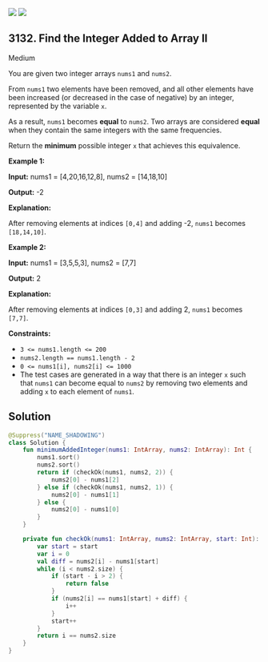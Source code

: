 [![](https://img.shields.io/github/stars/javadev/LeetCode-in-Kotlin?label=Stars&style=flat-square)](https://github.com/javadev/LeetCode-in-Kotlin)
[![](https://img.shields.io/github/forks/javadev/LeetCode-in-Kotlin?label=Fork%20me%20on%20GitHub%20&style=flat-square)](https://github.com/javadev/LeetCode-in-Kotlin/fork)

## 3132\. Find the Integer Added to Array II

Medium

You are given two integer arrays `nums1` and `nums2`.

From `nums1` two elements have been removed, and all other elements have been increased (or decreased in the case of negative) by an integer, represented by the variable `x`.

As a result, `nums1` becomes **equal** to `nums2`. Two arrays are considered **equal** when they contain the same integers with the same frequencies.

Return the **minimum** possible integer `x` that achieves this equivalence.

**Example 1:**

**Input:** nums1 = [4,20,16,12,8], nums2 = [14,18,10]

**Output:** \-2

**Explanation:**

After removing elements at indices `[0,4]` and adding -2, `nums1` becomes `[18,14,10]`.

**Example 2:**

**Input:** nums1 = [3,5,5,3], nums2 = [7,7]

**Output:** 2

**Explanation:**

After removing elements at indices `[0,3]` and adding 2, `nums1` becomes `[7,7]`.

**Constraints:**

*   `3 <= nums1.length <= 200`
*   `nums2.length == nums1.length - 2`
*   `0 <= nums1[i], nums2[i] <= 1000`
*   The test cases are generated in a way that there is an integer `x` such that `nums1` can become equal to `nums2` by removing two elements and adding `x` to each element of `nums1`.

## Solution

```kotlin
@Suppress("NAME_SHADOWING")
class Solution {
    fun minimumAddedInteger(nums1: IntArray, nums2: IntArray): Int {
        nums1.sort()
        nums2.sort()
        return if (checkOk(nums1, nums2, 2)) {
            nums2[0] - nums1[2]
        } else if (checkOk(nums1, nums2, 1)) {
            nums2[0] - nums1[1]
        } else {
            nums2[0] - nums1[0]
        }
    }

    private fun checkOk(nums1: IntArray, nums2: IntArray, start: Int): Boolean {
        var start = start
        var i = 0
        val diff = nums2[i] - nums1[start]
        while (i < nums2.size) {
            if (start - i > 2) {
                return false
            }
            if (nums2[i] == nums1[start] + diff) {
                i++
            }
            start++
        }
        return i == nums2.size
    }
}
```